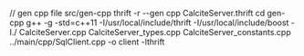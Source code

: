 // gen cpp file src/gen-cpp
thrift -r --gen cpp CalciteServer.thrift
cd gen-cpp
g++ -g -std=c++11  -I/usr/local/include/thrift -I/usr/local/include/boost -I./  CalciteServer.cpp CalciteServer_types.cpp CalciteServer_constants.cpp ../main/cpp/SqlClient.cpp -o client -lthrift

